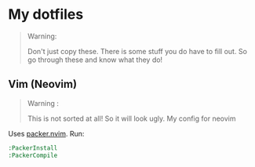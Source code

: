 # My dotfiles
> Warning:
> 
> Don't just copy these. There is some stuff you do have to fill out. So go through these and know what they do!
## Vim (Neovim)
> Warning :
> 
> This is not sorted at all! So it will look ugly.
My config for neovim

Uses [packer.nvim](https://github.com/wbthomason/packer.nvim).
Run:
```cmd
:PackerInstall
:PackerCompile
```
